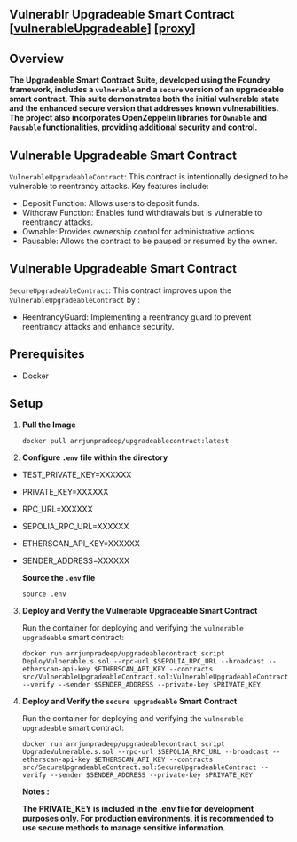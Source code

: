 ## Vulnerablr Upgradeable Smart Contract [[vulnerableUpgradeable](https://sepolia.etherscan.io/address/0xa117469407c09249b17d48f2fbde4dd087a96ad4#code)] [[proxy](https://sepolia.etherscan.io/address/0xF7294Cea58E21C979b1ee6bF23EB1bf383A64907)]

## Overview

**The Upgradeable Smart Contract Suite, developed using the Foundry framework, includes a `vulnerable` and a `secure` version of an upgradeable smart contract. This suite demonstrates both the initial vulnerable state and the enhanced secure version that addresses known vulnerabilities. The project also incorporates OpenZeppelin libraries for `Ownable` and `Pausable` functionalities, providing additional security and control.**

## Vulnerable Upgradeable Smart Contract

   `VulnerableUpgradeableContract`: This contract is intentionally designed to be vulnerable to reentrancy attacks. Key features include:

- Deposit Function: Allows users to deposit funds.
- Withdraw Function: Enables fund withdrawals but is vulnerable to reentrancy attacks.
- Ownable: Provides ownership control for administrative actions.
- Pausable: Allows the contract to be paused or resumed by the owner.

## Vulnerable Upgradeable Smart Contract
    
   `SecureUpgradeableContract`: This contract improves upon the `VulnerableUpgradeableContract` by : 
- ReentrancyGuard: Implementing a reentrancy guard to prevent reentrancy attacks and enhance security.

## Prerequisites
- Docker

## Setup 

1. **Pull the Image**

    ```shell
    docker pull arrjunpradeep/upgradeablecontract:latest
    ``` 

2. **Configure `.env` file within the directory**

- TEST_PRIVATE_KEY=XXXXXX
- PRIVATE_KEY=XXXXXX
- RPC_URL=XXXXXX
- SEPOLIA_RPC_URL=XXXXXX
- ETHERSCAN_API_KEY=XXXXXX
- SENDER_ADDRESS=XXXXXX

    **Source the `.env` file**

    ```shell
    source .env
    ``` 

3. **Deploy and Verify the Vulnerable Upgradeable Smart Contract**

    Run the container for deploying and verifying the `vulnerable upgradeable` smart contract:

    ```shell
    docker run arrjunpradeep/upgradeablecontract script DeployVulnerable.s.sol --rpc-url $SEPOLIA_RPC_URL --broadcast --etherscan-api-key $ETHERSCAN_API_KEY --contracts src/VulnerableUpgradeableContract.sol:VulnerableUpgradeableContract --verify --sender $SENDER_ADDRESS --private-key $PRIVATE_KEY
    ``` 
4. **Deploy and Verify the `secure upgradeable` Smart Contract**

    Run the container for deploying and verifying the `vulnerable upgradeable` smart contract:

    ```shell
    docker run arrjunpradeep/upgradeablecontract script UpgradeVulnerable.s.sol --rpc-url $SEPOLIA_RPC_URL --broadcast --etherscan-api-key $ETHERSCAN_API_KEY --contracts src/SecureUpgradeableContract.sol:SecureUpgradeableContract --verify --sender $SENDER_ADDRESS --private-key $PRIVATE_KEY
    ``` 

    **Notes :**

    ****The PRIVATE_KEY is included in the .env file for development purposes only. For production environments, it is recommended to use secure methods to manage sensitive information.****






